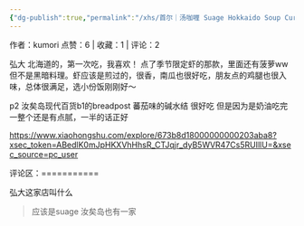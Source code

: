 ```yaml
---
{"dg-publish":true,"permalink":"/xhs/首尔｜汤咖喱 Suage Hokkaido Soup Curry/","created":"2025-03-17T22:53:48.652+08:00","updated":"2025-03-17T22:53:48.652+08:00"}
---
```


作者：kumori
点赞：6   |   收藏：1   |   评论：2

弘大
北海道的，第一次吃，我喜欢！
点了季节限定虾的那款，里面还有菠萝ww但不是黑暗料理。虾应该是煎过的，很香，南瓜也很好吃，朋友点的鸡腿也很入味，总体很满足，选小份饭刚刚好～
	
p2 汝矣岛现代百货b1的breadpost 蕃茄味的碱水结 很好吃 但是因为是奶油吃完一整个还是有点腻，一半的话正好

https://www.xiaohongshu.com/explore/673b8d18000000000203aba8?xsec_token=ABedlK0mJpHKXVhHhsR_CTJqjr_dyB5WVR47Cs5RUIllU=&xsec_source=pc_user

评论区：===========

弘大这家店叫什么

> 应该是suage 汝矣岛也有一家